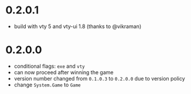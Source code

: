 # 0.2.0.1

* build with vty 5 and vty-ui 1.8 (thanks to @vikraman)

# 0.2.0.0

* conditional flags: `exe` and `vty`
* can now proceed after winning the game
* version number changed from `0.1.0.3` to `0.2.0.0` due to version policy
* change `System.Game` to `Game`
